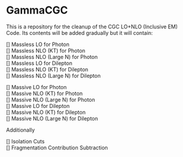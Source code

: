 # GammaCGC
This is a repository for the cleanup of the CGC LO+NLO (Inclusive EM) Code. Its contents will be added gradually but it will contain:

[] Massless LO for Photon  <br />
[] Massless NLO (KT) for Photon <br />
[] Massless NLO (Large N) for Photon <br />
[] Massless LO for Dilepton <br />
[] Massless NLO (KT) for Dilepton <br />
[] Massless NLO (Large N) for Dilepton <br />

[] Massive LO for Photon <br />
[] Massive NLO (KT) for Photon <br />
[] Massive NLO (Large N) for Photon <br />
[] Massive LO for Dilepton <br />
[] Massive NLO (KT) for Dilepton <br />
[] Massive NLO (Large N) for Dilepton <br />

Additionally  <br />

[] Isolation Cuts  <br />
[] Fragmentation Contribution Subtraction <br />
